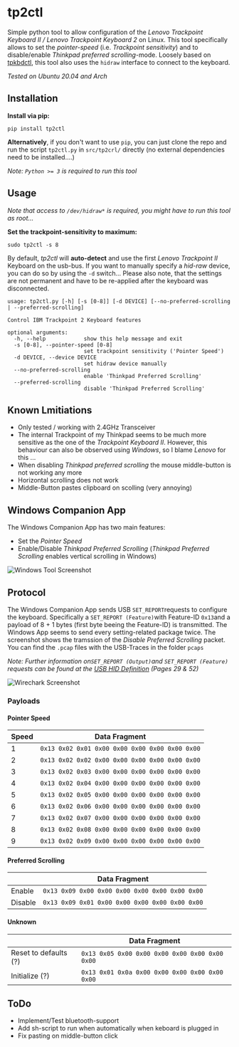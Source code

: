 # tp2ctl
Simple python tool to allow configuration of the *Lenovo Trackpoint Keyboard II / Lenovo Trackpoint Keyboard 2* on Linux. This tool specifically allows to set the *pointer-speed* (i.e. *Trackpoint sensitivity*) and to disable/enable *Thinkpad preferred scrolling*-mode. Loosely based on [tpkbdctl](https://github.com/bseibold/tpkbdctl), this tool also uses the `hidraw` interface to connect to the keyboard.

*Tested on Ubuntu 20.04 and Arch*

## Installation
**Install via pip:**

`pip install tp2ctl`

**Alternatively**, if you don't want to use `pip`, you can just clone the repo and run the script `tp2ctl.py` in  `src/tp2crl/` directly (no external dependencies need to be installed....)


*Note: `Python >= 3` is required to run this tool*

## Usage
*Note that access to `/dev/hidraw*` is required, you might have to run this tool as root...*

**Set the trackpoint-sensitivity to maximum:** 

 `sudo tp2ctl -s 8` 


By default, *tp2ctl* will **auto-detect** and use the first *Lenovo Trackpoint II* Keyboard on the usb-bus. If you want to manually specify a *hid-raw* device, you can do so by using the `-d` switch...
Please also note, that the settings are not permanent and have to be re-applied after the keyboard was disconnected.


```shell
usage: tp2ctl.py [-h] [-s [0-8]] [-d DEVICE] [--no-preferred-scrolling | --preferred-scrolling]

Control IBM Trackpoint 2 Keyboard features

optional arguments:
  -h, --help            show this help message and exit
  -s [0-8], --pointer-speed [0-8]
                        set trackpoint sensitivity ('Pointer Speed')
  -d DEVICE, --device DEVICE
                        set hidraw device manually
  --no-preferred-scrolling
                        enable 'Thinkpad Preferred Scrolling'
  --preferred-scrolling
                        disable 'Thinkpad Preferred Scrolling'
```

## Known Lmitiations
* Only tested / working with 2.4GHz Transceiver
* The internal Trackpoint of my Thinkpad seems to be much more sensitive as the one of the *Trackpoint Keyboard II*. However, this behaviour can also be observed using *Windows*, so I blame *Lenovo* for this ...
* When disabling *Thinkpad preferred scrolling* the mouse middle-button is not working any more
* Horizontal scrolling does not work
* Middle-Button pastes clipboard on scolling (very annoying) 

## Windows Companion App
The Windows Companion App has two main features:
* Set the *Pointer Speed*
* Enable/Disable *Thinkpad Preferred Scrolling* 
  (*Thinkpad Preferred Scrolling* enables vertical scrolling in Windows)

![Windows Tool Screenshot](./images/windows-tool.png)

## Protocol
The Windows Companion App sends USB `SET_REPORT`requests to configure the keyboard. Specifically a `SET_REPORT (Feature)`with Feature-ID `0x13`and a payload of 8 + 1 bytes (first byte beeing the Feature-ID) is transmitted. The Windows App seems to send every setting-related package twice. The screenshot shows the tramssion of the *Disable Preferred Scrolling* packet. You can find the `.pcap` files with the USB-Traces in the folder `pcaps`

*Note: Further information on`SET_REPORT (Output)`and `SET_REPORT (Feature)` requests can be found at the [USB HID Definition](https://www.usb.org/sites/default/files/documents/hid1_11.pdf) (Pages 29 & 52)*

![Wirechark Screenshot](./images/wireshark.png)

### Payloads
#### Pointer Speed
| Speed   | Data Fragment |
|---|-----|
|  1 | `0x13 0x02 0x01 0x00 0x00 0x00 0x00 0x00 0x00`|
|  2 | `0x13 0x02 0x02 0x00 0x00 0x00 0x00 0x00 0x00`|
|  3 | `0x13 0x02 0x03 0x00 0x00 0x00 0x00 0x00 0x00`|
|  4 | `0x13 0x02 0x04 0x00 0x00 0x00 0x00 0x00 0x00`|
|  5 | `0x13 0x02 0x05 0x00 0x00 0x00 0x00 0x00 0x00`|
|  6 | `0x13 0x02 0x06 0x00 0x00 0x00 0x00 0x00 0x00`|
|  7 | `0x13 0x02 0x07 0x00 0x00 0x00 0x00 0x00 0x00`|
|  8 | `0x13 0x02 0x08 0x00 0x00 0x00 0x00 0x00 0x00`|
|  9 | `0x13 0x02 0x09 0x00 0x00 0x00 0x00 0x00 0x00`|

#### Preferred Scrolling

|    | Data Fragment |
|---|-----|
|  Enable | `0x13 0x09 0x00 0x00 0x00 0x00 0x00 0x00 0x00`|
|  Disable | `0x13 0x09 0x01 0x00 0x00 0x00 0x00 0x00 0x00`|

#### Unknown

|    | Data Fragment |
|---|-----|
|  Reset to defaults (?) | `0x13 0x05 0x00 0x00 0x00 0x00 0x00 0x00 0x00`|
|  Initialize (?) | `0x13 0x01 0x0a 0x00 0x00 0x00 0x00 0x00 0x00`|

## ToDo
* Implement/Test bluetooth-support
* Add sh-script to run when automatically when keboard is plugged in
* Fix pasting on middle-button click
